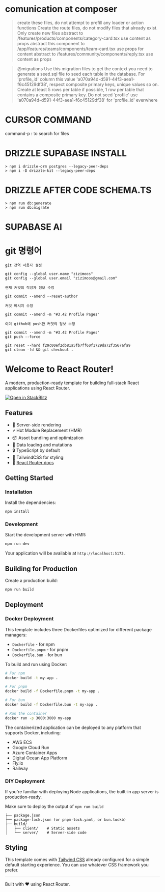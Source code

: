 # comunication at composer
> create these files, do not attempt to prefill any loader or action functions
> Create the route files, do not modify files that already exist. Only create new files
> abstract to /features/products/components/category-card.tsx use content as props
> abstract this component to /app/features/teams/components/team-card.tsx use props for content
> abstract to /features/community/components/reply.tsx use content as props

> @migrations Use this migration files to get the context you need to generate a seed.sql file to seed each table in the database. For 'profile_id' column this value 'a070a94d-d591-44f3-aea1-f6c45129df38', respect composite primary keys, unique values so on. Create at least 5 rows per table if possible, 1 row per table that contains a composite primary key.
Do not seed 'profile' use 'a070a94d-d591-44f3-aea1-f6c45129df38' for 'profile_id' everwhere

# CURSOR COMMAND
command-p : to search for files

# DRIZZLE SUPABASE INSTALL
```
> npm i drizzle-orm postgres --legacy-peer-deps
> npm i -D drizzle-kit --legacy-peer-deps
```

# DRIZZLE AFTER CODE SCHEMA.TS
```
> npm run db:generate   
> npm run db:migrate
```
# SUPABASE AI

# git 명령어
```
git 전역 사용자 설정

git config --global user.name "zizimoos"
git config --global user.email "zizimoos@gmail.com"

```

```
현재 커밋의 작성자 정보 수정

git commit --amend --reset-author
```

```
커밋 메시지 수정

git commit --amend -m "#3.42 Profile Pages"
```

```
이미 github에 push한 커밋의 정보 수정

git commit --amend -m "#3.42 Profile Pages"
git push --force
```

```
git reset --hard f29c00ef2db81a5fb7ff60f1729da72f3567afa9
git clean -fd && git checkout .
```

# Welcome to React Router!


A modern, production-ready template for building full-stack React applications using React Router.

[![Open in StackBlitz](https://developer.stackblitz.com/img/open_in_stackblitz.svg)](https://stackblitz.com/github/remix-run/react-router-templates/tree/main/default)

## Features

- 🚀 Server-side rendering
- ⚡️ Hot Module Replacement (HMR)
- 📦 Asset bundling and optimization
- 🔄 Data loading and mutations
- 🔒 TypeScript by default
- 🎉 TailwindCSS for styling
- 📖 [React Router docs](https://reactrouter.com/)

## Getting Started

### Installation

Install the dependencies:

```bash
npm install
```

### Development

Start the development server with HMR:

```bash
npm run dev
```

Your application will be available at `http://localhost:5173`.

## Building for Production

Create a production build:

```bash
npm run build
```

## Deployment

### Docker Deployment

This template includes three Dockerfiles optimized for different package managers:

- `Dockerfile` - for npm
- `Dockerfile.pnpm` - for pnpm
- `Dockerfile.bun` - for bun

To build and run using Docker:

```bash
# For npm
docker build -t my-app .

# For pnpm
docker build -f Dockerfile.pnpm -t my-app .

# For bun
docker build -f Dockerfile.bun -t my-app .

# Run the container
docker run -p 3000:3000 my-app
```

The containerized application can be deployed to any platform that supports Docker, including:

- AWS ECS
- Google Cloud Run
- Azure Container Apps
- Digital Ocean App Platform
- Fly.io
- Railway

### DIY Deployment

If you're familiar with deploying Node applications, the built-in app server is production-ready.

Make sure to deploy the output of `npm run build`

```
├── package.json
├── package-lock.json (or pnpm-lock.yaml, or bun.lockb)
├── build/
│   ├── client/    # Static assets
│   └── server/    # Server-side code
```

## Styling

This template comes with [Tailwind CSS](https://tailwindcss.com/) already configured for a simple default starting experience. You can use whatever CSS framework you prefer.

---

Built with ❤️ using React Router.
